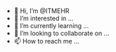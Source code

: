 - 👋 Hi, I’m @ITMEHR
- 👀 I’m interested in ...
- 🌱 I’m currently learning ...
- 💞️ I’m looking to collaborate on ...
- 📫 How to reach me ...

<!---
ITMEHR/ITMEHR is a ✨ special ✨ repository because its `README.md` (this file) appears on your GitHub profile.
You can click the Preview link to take a look at your changes.
--->
